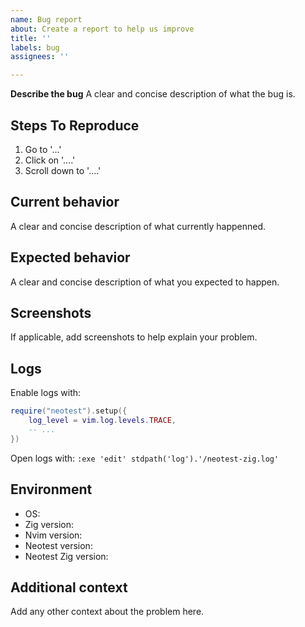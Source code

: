 ```yaml
---
name: Bug report
about: Create a report to help us improve
title: ''
labels: bug
assignees: ''

---
```


**Describe the bug**
A clear and concise description of what the bug is.

## **Steps To Reproduce**
1. Go to '...'
2. Click on '....'
3. Scroll down to '....'

## **Current behavior**
A clear and concise description of what currently happenned.

## **Expected behavior**
A clear and concise description of what you expected to happen.

## **Screenshots**
If applicable, add screenshots to help explain your problem.

## **Logs**
Enable logs with:
```lua
require("neotest").setup({
    log_level = vim.log.levels.TRACE,
    -- ...
})
```
Open logs with:
`:exe 'edit' stdpath('log').'/neotest-zig.log'`

## **Environment**
 - OS: 
 - Zig version:
 - Nvim version:
 - Neotest version:
 - Neotest Zig version:

## **Additional context**
Add any other context about the problem here.
